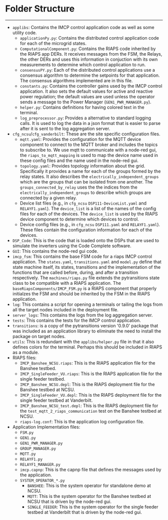 # Folder Structure
___
* `applibs`: Contains the IMCP control application code as well as some utility code.
  * `applicationPy.py`: Contains the distributed control application code for each of the microgrid states.
  * `ComputationalComponent.py`: Contains the RIAPS code inherited by the RIAPS  app DERs. It receives messages from the FSM,  the Relays, the other DERs and uses this information in conjuction with its own measurements to determine which control application to run.
  * `consensusPY.py`: Each of the distributed control applications use a consensus algorithm to determine the setpoints for that application. The consensus algorithms implemented are in this file.
  * `constants.py`: Contains the controller gains used by the IMCP control application. It also sets the default values for active and reactive power regulation; the default values are used unless the operator sends a message to the Power Manager (`GEN1_PWR_MANAGER.py`).
  * `helper.py`: Contains definitions for having colored text in the terminal. 
  * `log_preprocessor.py`: Provides a alternative to standard logging calls. It is used to log the data in a json format that is easier to parse after it is sent to the log aggregation server.
* `cfg_ncsu`/`cfg_vanderbilt`: These are the site specific configuration files.
  * `mqtt.yaml`: Provides the configuration for the MQTT device component to connect to the MQTT broker and includes the topics to subscribe to. We use mqtt to communicate with a node-red gui, the `riaps_to_mqtt_mapping` is used to map the device name used in these config files and the name used in the node-red gui.
  * `topology.yaml`: Provides topology information about the grid. Specifically it provides a name for each of the groups formed by the relay states. It also describes the `electrically_independent_groups` which are the groups that can be isolated from one another.  The `groups_connected_by_relay` uses the the indices from the `electrically_independent_groups` to describe which groups are connected by a given relay.
  * Device list files (e.g., in `cfg_ncsu` `DSP111-DeviceList.yaml` and `RELAYF1.yaml`). The `device_list` is a list of the names of the config files for each of the devices. The `device_list` is used by the RIAPS device component to determine which devices to control.
  * Device config files (e.g., in `cfg_ncsu` `DSP111.yaml` and `RELAYF1.yaml`). These files contain the configuration information for each of the devices.
* `DSP_Code`: This is the code that is loaded onto the DSPs that are used to simulate the inverters using the Code Complete software.
* `GUI`: This contains the node-red gui code.
* `imcp_fsm`: This contains the base FSM code for a riaps IMCP control application. The `states.yaml`, `transitions.yaml` and `model.py` define that state machine itself, its states, transitions and the implementation of the functions that are called before, during, and after a transition respectively. The `machines/riaps.py` file extends the pytransitions state class to be compatible with a RIAPS application. The `baseRiapsComponents/IMCP_FSM.py` is a RIAPS component that properly initialzes the FSM and should be inherited by the FSM in the RIAPS application.
* `log`: This contains a script for opening a terminals or tailing the logs from all the target nodes included in the deployment file.
* `server_logs`: This contains the logs from the log aggregation server.
* `tests`: This contains the tests for the IMCP control application.
* `transitions`: is a copy of the pytransitions version '0.9.0' package that was included as an application library to eliminate the need to install the package on target nodes.
* `utils`: This is redundant with the `applibs/helper.py` file in that it also defines colors for the terminal. Perhaps this should be included in RIAPS as a module. 
* RIAPS files:
  * `IMCP_Banshee_NCSU.riaps`: This is the RIAPS application file for the Banshee testbed.
  * `IMCP_SingleFeeder_VU.riaps`: This is the RIAPS application file for the single feeder testbed.
  * `IMCP_Banshee_NCSU.depl`: This is the RIAPS deployment file for the Banshee testbed at NCSU.
  * `IMCP_SingleFeeder_VU.depl`: This is the RIAPS deployment file for the single feeder testbed at Vanderbilt.
  * `IMCP_Banshee_NCSU_test.depl`: This is the RIAPS deployment file for the `test_mqtt_2_riaps_communication` test on the Banshee testbed at NCSU.
  * `riaps-log.conf`: This is the application log configuration file. 
* Application Implementation files:
  * `FSM.py`
  * `GEN1.py`
  * `GEN1_PWR_MANAGER.py`
  * `GROUP_MANAGER.py`
  * `MQTT.py`
  * `RELAYF1.py`
  * `RELAYF1_MANAGER.py`
  * `imcp.capnp`: This is the capnp file that defines the messages used by the application.
  * `SYSTEM_OPERATOR_*.py`
    * `BANSHEE`: This is the system operator for standalone demo at NCSU.
    * `MQTT`: This is the system operator for the Banshee testbed at NCSU that is driven by the node-red gui.
    * `SINGLE_FEEDER`: This is the system operator for the single feeder testbed at Vanderbilt that is driven by the node-red gui.
